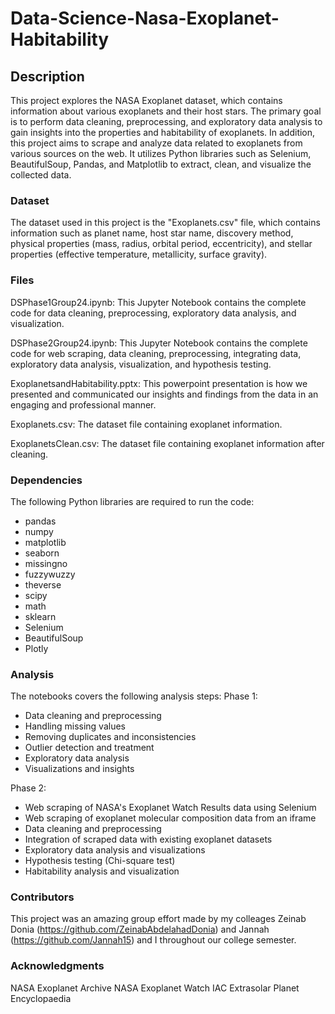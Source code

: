 # Data-Science-Nasa-Exoplanet-Habitability

## Description
This project explores the NASA Exoplanet dataset, which contains information about various exoplanets and their host stars. The primary goal is to perform data cleaning, preprocessing, and exploratory data analysis to gain insights into the properties and habitability of exoplanets. In addition, this project aims to scrape and analyze data related to exoplanets from various sources on the web. It utilizes Python libraries such as Selenium, BeautifulSoup, Pandas, and Matplotlib to extract, clean, and visualize the collected data.

### Dataset
The dataset used in this project is the "Exoplanets.csv" file, which contains information such as planet name, host star name, discovery method, physical properties (mass, radius, orbital period, eccentricity), and stellar properties (effective temperature, metallicity, surface gravity).

### Files

DSPhase1Group24.ipynb: This Jupyter Notebook contains the complete code for data cleaning, preprocessing, exploratory data analysis, and visualization.

DSPhase2Group24.ipynb: This Jupyter Notebook contains the complete code for web scraping, data cleaning, preprocessing, integrating data, exploratory data analysis, visualization, and hypothesis testing.

ExoplanetsandHabitability.pptx: This powerpoint presentation is how we presented and communicated our insights and findings from the data in an engaging and professional manner.

Exoplanets.csv: The dataset file containing exoplanet information.

ExoplanetsClean.csv: The dataset file containing exoplanet information after cleaning.

### Dependencies
The following Python libraries are required to run the code:

* pandas
* numpy
* matplotlib
* seaborn
* missingno
* fuzzywuzzy
* theverse
* scipy
* math
* sklearn
* Selenium
* BeautifulSoup
* Plotly

### Analysis
The notebooks covers the following analysis steps:
Phase 1:
* Data cleaning and preprocessing
* Handling missing values
* Removing duplicates and inconsistencies
* Outlier detection and treatment
* Exploratory data analysis
* Visualizations and insights

Phase 2:
* Web scraping of NASA's Exoplanet Watch Results data using Selenium
* Web scraping of exoplanet molecular composition data from an iframe
* Data cleaning and preprocessing
* Integration of scraped data with existing exoplanet datasets
* Exploratory data analysis and visualizations
* Hypothesis testing (Chi-square test)
* Habitability analysis and visualization

### Contributors
This project was an amazing group effort made by my colleages Zeinab Donia (https://github.com/ZeinabAbdelahadDonia) and Jannah (https://github.com/Jannah15) and I throughout our college semester. 

### Acknowledgments
NASA Exoplanet Archive
NASA Exoplanet Watch
IAC Extrasolar Planet Encyclopaedia
